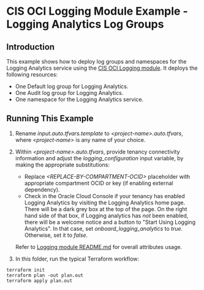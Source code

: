 # CIS OCI Logging Module Example - Logging Analytics Log Groups

## Introduction

This example shows how to deploy log groups and namespaces for the Logging Analytics service using the [CIS OCI Logging module](../../). It deploys the following resources:
- One Default log group for Logging Analytics.
- One Audit log group for Logging Analytics.
- One namespace for the Logging Analytics service.

## Running This Example
1. Rename *input.auto.tfvars.template* to *\<project-name\>.auto.tfvars*, where *\<project-name\>* is any name of your choice.

2. Within *\<project-name\>.auto.tfvars*, provide tenancy connectivity information and adjust the *logging_configuration* input variable, by making the appropriate substitutions:
    - Replace *\<REPLACE-BY-COMPARTMENT-OCID\>* placeholder with appropriate compartment OCID or key (if enabling external dependency).
    - Check in the Oracle Cloud Console if your tenancy has enabled Logging Analytics by visiting the Logging Analytics home page. There will be a dark grey box at the top of the page. On the right hand side of that box, if Logging analytics has *not* been enabled, there will be a welcome notice and a button to "Start Using Logging Analytics". In that case, set *onboard_logging_analytics* to *true*. Otherwise, set it to *false*.

   Refer to [Logging module README.md](../../README.md) for overall attributes usage.

3. In this folder, run the typical Terraform workflow:
```
terraform init
terraform plan -out plan.out
terraform apply plan.out
```
